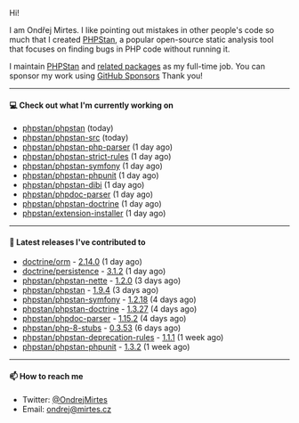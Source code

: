 Hi!

I am Ondřej Mirtes. I like pointing out mistakes in other people's code so much that I created [PHPStan](https://phpstan.org/), a popular open-source static analysis tool that focuses on finding bugs in PHP code without running it.

I maintain [PHPStan](https://github.com/phpstan/phpstan) and [related packages](https://github.com/phpstan/) as my full-time job. You can sponsor my work using [GitHub Sponsors](https://github.com/sponsors/ondrejmirtes) Thank you!

---

#### 💻 Check out what I'm currently working on

- [phpstan/phpstan](https://github.com/phpstan/phpstan) (today)
- [phpstan/phpstan-src](https://github.com/phpstan/phpstan-src) (today)
- [phpstan/phpstan-php-parser](https://github.com/phpstan/phpstan-php-parser) (1 day ago)
- [phpstan/phpstan-strict-rules](https://github.com/phpstan/phpstan-strict-rules) (1 day ago)
- [phpstan/phpstan-symfony](https://github.com/phpstan/phpstan-symfony) (1 day ago)
- [phpstan/phpstan-phpunit](https://github.com/phpstan/phpstan-phpunit) (1 day ago)
- [phpstan/phpstan-dibi](https://github.com/phpstan/phpstan-dibi) (1 day ago)
- [phpstan/phpdoc-parser](https://github.com/phpstan/phpdoc-parser) (1 day ago)
- [phpstan/phpstan-doctrine](https://github.com/phpstan/phpstan-doctrine) (1 day ago)
- [phpstan/extension-installer](https://github.com/phpstan/extension-installer) (1 day ago)

---

#### 🔭 Latest releases I've contributed to

- [doctrine/orm](https://github.com/doctrine/orm) - [2.14.0](https://github.com/doctrine/orm/releases/tag/2.14.0) (1 day ago)
- [doctrine/persistence](https://github.com/doctrine/persistence) - [3.1.2](https://github.com/doctrine/persistence/releases/tag/3.1.2) (1 day ago)
- [phpstan/phpstan-nette](https://github.com/phpstan/phpstan-nette) - [1.2.0](https://github.com/phpstan/phpstan-nette/releases/tag/1.2.0) (3 days ago)
- [phpstan/phpstan](https://github.com/phpstan/phpstan) - [1.9.4](https://github.com/phpstan/phpstan/releases/tag/1.9.4) (3 days ago)
- [phpstan/phpstan-symfony](https://github.com/phpstan/phpstan-symfony) - [1.2.18](https://github.com/phpstan/phpstan-symfony/releases/tag/1.2.18) (4 days ago)
- [phpstan/phpstan-doctrine](https://github.com/phpstan/phpstan-doctrine) - [1.3.27](https://github.com/phpstan/phpstan-doctrine/releases/tag/1.3.27) (4 days ago)
- [phpstan/phpdoc-parser](https://github.com/phpstan/phpdoc-parser) - [1.15.2](https://github.com/phpstan/phpdoc-parser/releases/tag/1.15.2) (4 days ago)
- [phpstan/php-8-stubs](https://github.com/phpstan/php-8-stubs) - [0.3.53](https://github.com/phpstan/php-8-stubs/releases/tag/0.3.53) (6 days ago)
- [phpstan/phpstan-deprecation-rules](https://github.com/phpstan/phpstan-deprecation-rules) - [1.1.1](https://github.com/phpstan/phpstan-deprecation-rules/releases/tag/1.1.1) (1 week ago)
- [phpstan/phpstan-phpunit](https://github.com/phpstan/phpstan-phpunit) - [1.3.2](https://github.com/phpstan/phpstan-phpunit/releases/tag/1.3.2) (1 week ago)

---

#### 📫 How to reach me

- Twitter: [@OndrejMirtes](https://twitter.com/ondrejmirtes)
- Email: [ondrej@mirtes.cz](mailto:ondrej@mirtes.cz)
